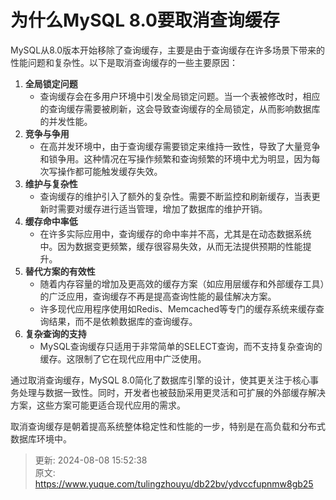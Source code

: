 # 为什么MySQL 8.0要取消查询缓存

<font style="color:rgba(0, 0, 0, 0.82);">MySQL从8.0版本开始移除了查询缓存，主要是由于查询缓存在许多场景下带来的性能问题和复杂性。以下是取消查询缓存的一些主要原因：</font>

1. **<font style="color:rgba(0, 0, 0, 0.82);">全局锁定问题</font>**
    - <font style="color:rgba(0, 0, 0, 0.82);">查询缓存会在多用户环境中引发全局锁定问题。当一个表被修改时，相应的查询缓存需要被刷新，这会导致查询缓存的全局锁定，从而影响数据库的并发性能。</font>
2. **<font style="color:rgba(0, 0, 0, 0.82);">竞争与争用</font>**
    - <font style="color:rgba(0, 0, 0, 0.82);">在高并发环境中，由于查询缓存需要锁定来维持一致性，导致了大量竞争和锁争用。这种情况在写操作频繁和查询频繁的环境中尤为明显，因为每次写操作都可能触发缓存失效。</font>
3. **<font style="color:rgba(0, 0, 0, 0.82);">维护与复杂性</font>**
    - <font style="color:rgba(0, 0, 0, 0.82);">查询缓存的维护引入了额外的复杂性。需要不断监控和刷新缓存，当表更新时需要对缓存进行适当管理，增加了数据库的维护开销。</font>
4. **<font style="color:rgba(0, 0, 0, 0.82);">缓存命中率低</font>**
    - <font style="color:rgba(0, 0, 0, 0.82);">在许多实际应用中，查询缓存的命中率并不高，尤其是在动态数据系统中。因为数据变更频繁，缓存很容易失效，从而无法提供预期的性能提升。</font>
5. **<font style="color:rgba(0, 0, 0, 0.82);">替代方案的有效性</font>**
    - <font style="color:rgba(0, 0, 0, 0.82);">随着内存容量的增加及更高效的缓存方案（如应用层缓存和外部缓存工具）的广泛应用，查询缓存不再是提高查询性能的最佳解决方案。</font>
    - <font style="color:rgba(0, 0, 0, 0.82);">许多现代应用程序使用如Redis、Memcached等专门的缓存系统来缓存查询结果，而不是依赖数据库的查询缓存。</font>
6. **<font style="color:rgba(0, 0, 0, 0.82);">复杂查询的支持</font>**
    - <font style="color:rgba(0, 0, 0, 0.82);">MySQL查询缓存只适用于非常简单的SELECT查询，而不支持复杂查询的缓存。这限制了它在现代应用中广泛使用。</font>

<font style="color:rgba(0, 0, 0, 0.82);">通过取消查询缓存，MySQL 8.0简化了数据库引擎的设计，使其更关注于核心事务处理与数据一致性。同时，开发者也被鼓励采用更灵活和可扩展的外部缓存解决方案，这些方案可能更适合现代应用的需求。</font>

<font style="color:rgba(0, 0, 0, 0.82);">取消查询缓存是朝着提高系统整体稳定性和性能的一步，特别是在高负载和分布式数据库环境中。</font>



> 更新: 2024-08-08 15:52:38  
> 原文: <https://www.yuque.com/tulingzhouyu/db22bv/ydvccfupnmw8gb25>